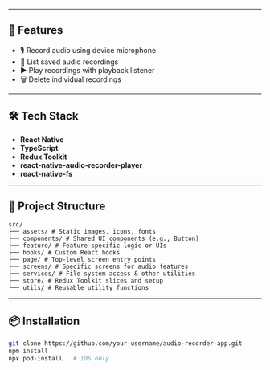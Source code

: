
---

## 🚀 Features

- 🎙️ Record audio using device microphone
- 📂 List saved audio recordings
- ▶️ Play recordings with playback listener
- 🗑️ Delete individual recordings

---

## 🛠️ Tech Stack

- **React Native**
- **TypeScript**
- **Redux Toolkit**
- **react-native-audio-recorder-player**
- **react-native-fs**

---

## 📁 Project Structure
```
src/
├── assets/ # Static images, icons, fonts
├── components/ # Shared UI components (e.g., Button)
├── feature/ # Feature-specific logic or UIs
├── hooks/ # Custom React hooks
├── page/ # Top-level screen entry points
├── screens/ # Specific screens for audio features
├── services/ # File system access & other utilities
├── store/ # Redux Toolkit slices and setup
└── utils/ # Reusable utility functions
```
---

## 📦 Installation

```bash
git clone https://github.com/your-username/audio-recorder-app.git
npm install
npx pod-install   # iOS only
